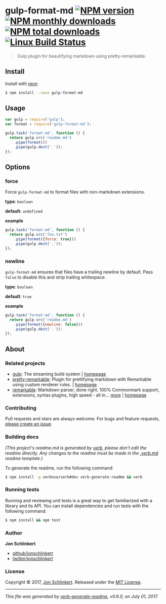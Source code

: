# gulp-format-md [![NPM version](https://img.shields.io/npm/v/gulp-format-md.svg?style=flat)](https://www.npmjs.com/package/gulp-format-md) [![NPM monthly downloads](https://img.shields.io/npm/dm/gulp-format-md.svg?style=flat)](https://npmjs.org/package/gulp-format-md) [![NPM total downloads](https://img.shields.io/npm/dt/gulp-format-md.svg?style=flat)](https://npmjs.org/package/gulp-format-md) [![Linux Build Status](https://img.shields.io/travis/jonschlinkert/gulp-format-md.svg?style=flat&label=Travis)](https://travis-ci.org/jonschlinkert/gulp-format-md)

> Gulp plugin for beautifying markdown using pretty-remarkable.

## Install

Install with [npm](https://www.npmjs.com/):

```sh
$ npm install --save gulp-format-md
```

## Usage

```js
var gulp = require('gulp');
var format = require('gulp-format-md');

gulp.task('format-md', function () {
  return gulp.src('readme.md')
    .pipe(format())
    .pipe(gulp.dest('.'));
});
```

## Options

### force

Force `gulp-format-md` to format files with non-markdown extensions.

**type**: `boolean`

**default**: `undefined`

**example**

```js
gulp.task('format-md', function () {
  return gulp.src('foo.txt')
    .pipe(format({force: true}))
    .pipe(gulp.dest('.'));
});
```

### newline

`gulp-format-md` ensures that files have a trailing newline by default. Pass `false` to disable this and strip trailing whitespace.

**type**: `boolean`

**default**: `true`

**example**

```js
gulp.task('format-md', function () {
  return gulp.src('readme.md')
    .pipe(format({newline: false}))
    .pipe(gulp.dest('.'));
});
```

## About

### Related projects

* [gulp](https://www.npmjs.com/package/gulp): The streaming build system | [homepage](http://gulpjs.com "The streaming build system")
* [pretty-remarkable](https://www.npmjs.com/package/pretty-remarkable): Plugin for prettifying markdown with Remarkable using custom renderer rules. | [homepage](https://github.com/jonschlinkert/pretty-remarkable "Plugin for prettifying markdown with Remarkable using custom renderer rules.")
* [remarkable](https://www.npmjs.com/package/remarkable): Markdown parser, done right. 100% Commonmark support, extensions, syntax plugins, high speed - all in… [more](https://github.com/jonschlinkert/remarkable) | [homepage](https://github.com/jonschlinkert/remarkable "Markdown parser, done right. 100% Commonmark support, extensions, syntax plugins, high speed - all in one.")

### Contributing

Pull requests and stars are always welcome. For bugs and feature requests, [please create an issue](../../issues/new).

### Building docs

_(This project's readme.md is generated by [verb](https://github.com/verbose/verb-generate-readme), please don't edit the readme directly. Any changes to the readme must be made in the [.verb.md](.verb.md) readme template.)_

To generate the readme, run the following command:

```sh
$ npm install -g verbose/verb#dev verb-generate-readme && verb
```

### Running tests

Running and reviewing unit tests is a great way to get familiarized with a library and its API. You can install dependencies and run tests with the following command:

```sh
$ npm install && npm test
```

### Author

**Jon Schlinkert**

* [github/jonschlinkert](https://github.com/jonschlinkert)
* [twitter/jonschlinkert](https://twitter.com/jonschlinkert)

### License

Copyright © 2017, [Jon Schlinkert](https://github.com/jonschlinkert).
Released under the [MIT License](LICENSE).

***

_This file was generated by [verb-generate-readme](https://github.com/verbose/verb-generate-readme), v0.6.0, on July 01, 2017._